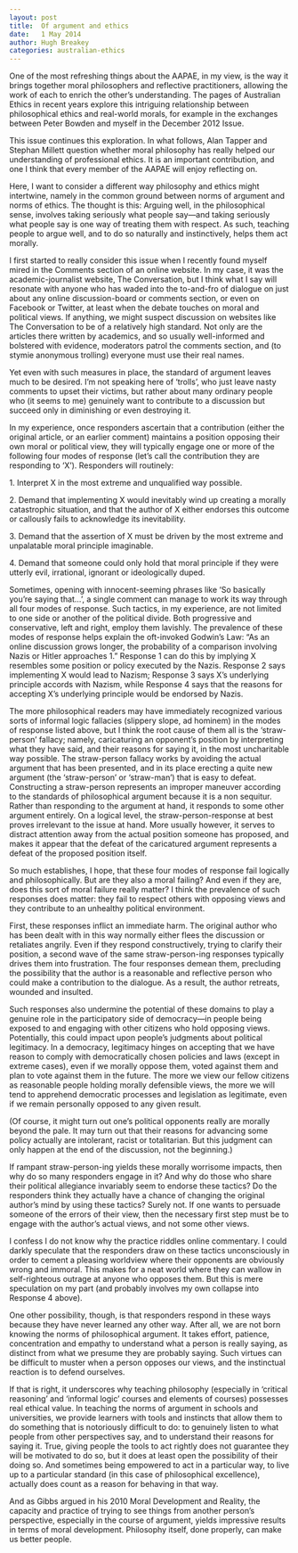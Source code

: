 ```yaml
---
layout: post
title:  Of argument and ethics
date:   1 May 2014
author: Hugh Breakey 
categories: australian-ethics
---
```


One of the most refreshing things about the AAPAE, in my view, is the way it brings together moral philosophers and reflective practitioners, allowing the work of each to enrich the other’s understanding. The pages of Australian Ethics in recent years explore this intriguing relationship between philosophical ethics and real-world morals, for example in the exchanges between Peter Bowden and myself in the December 2012 Issue.

This issue continues this exploration. In what follows, Alan Tapper and Stephan Millett question whether moral philosophy has really helped our understanding of professional ethics. It is an important contribution, and one I think that every member of the AAPAE will enjoy reflecting on.

Here, I want to consider a different way philosophy and ethics might intertwine, namely in the common ground between norms of argument and norms of ethics. The thought is this: Arguing well, in the philosophical sense, involves taking seriously what people say—and taking seriously what people say is one way of treating them with respect. As such, teaching people to argue well, and to do so naturally and instinctively, helps them act morally.

I first started to really consider this issue when I recently found myself mired in the Comments section of an online website. In my case, it was the academic-journalist website, The Conversation, but I think what I say will resonate with anyone who has waded into the to-and-fro of dialogue on just about any online discussion-board or comments section, or even on Facebook or Twitter, at least when the debate touches on moral and political views. If anything, we might suspect discussion on websites like The Conversation to be of a relatively high standard. Not only are the articles there written by academics, and so usually well-informed and bolstered with evidence, moderators patrol the comments section, and (to stymie anonymous trolling) everyone must use their real names. 

Yet even with such measures in place, the standard of argument leaves much to be desired. I’m not speaking here of ‘trolls’, who just leave nasty comments to upset their victims, but rather about many ordinary people who (it seems to me) genuinely want to contribute to a discussion but succeed only in diminishing or even destroying it.

In my experience, once responders ascertain that a contribution (either the original article, or an earlier comment) maintains a position opposing their own moral or political view, they will typically engage one or more of the following four modes of response (let’s call the contribution they are responding to ‘X’). Responders will routinely:

1. Interpret X in the most extreme and unqualified way possible. 

2. Demand that implementing X would inevitably wind up creating a morally catastrophic situation, and that the author of X either endorses this outcome or callously fails to acknowledge its inevitability.

3. Demand that the assertion of X must be driven by the most extreme and unpalatable moral principle imaginable.

4. Demand that someone could only hold that moral principle if they were utterly evil, irrational, ignorant or ideologically duped. 

Sometimes, opening with innocent-seeming phrases like ‘So basically you’re saying that…’, a single comment can manage to work its way through all four modes of response. Such tactics, in my experience, are not limited to one side or another of the political divide. Both progressive and conservative, left and right, employ them lavishly. The prevalence of these modes of response helps explain the oft-invoked Godwin’s Law: “As an online discussion grows longer, the probability of a comparison involving Nazis or Hitler approaches 1.” Response 1 can do this by implying X resembles some position or policy executed by the Nazis. Response 2 says implementing X would lead to Nazism; Response 3 says X’s underlying principle accords with Nazism, while Response 4 says that the reasons for accepting X’s underlying principle would be endorsed by Nazis.

The more philosophical readers may have immediately recognized various sorts of informal logic fallacies (slippery slope, ad hominem) in the modes of response listed above, but I think the root cause of them all is the ‘straw-person’ fallacy; namely, caricaturing an opponent’s position by interpreting what they have said, and their reasons for saying it, in the most uncharitable way possible. The straw-person fallacy works by avoiding the actual argument that has been presented, and in its place erecting a quite new argument (the ‘straw-person’ or ‘straw-man’) that is easy to defeat. Constructing a straw-person represents an improper maneuver according to the standards of philosophical argument because it is a non sequitur. Rather than responding to the argument at hand, it responds to some other argument entirely. On a logical level, the straw-person-response at best proves irrelevant to the issue at hand. More usually however, it serves to distract attention away from the actual position someone has proposed, and makes it appear that the defeat of the caricatured argument represents a defeat of the proposed position itself.

So much establishes, I hope, that these four modes of response fail logically and philosophically. But are they also a moral failing? And even if they are, does this sort of moral failure really matter? I think the prevalence of such responses does matter: they fail to respect others with opposing views and they contribute to an unhealthy political environment.

First, these responses inflict an immediate harm. The original author who has been dealt with in this way normally either flees the discussion or retaliates angrily. Even if they respond constructively, trying to clarify their position, a second wave of the same straw-person-ing responses typically drives them into frustration. The four responses demean them, precluding the possibility that the author is a reasonable and reflective person who could make a contribution to the dialogue. As a result, the author retreats, wounded and insulted.

Such responses also undermine the potential of these domains to play a genuine role in the participatory side of democracy—in people being exposed to and engaging with other citizens who hold opposing views. Potentially, this could impact upon people’s judgments about political legitimacy. In a democracy, legitimacy hinges on accepting that we have reason to comply with democratically chosen policies and laws (except in extreme cases), even if we morally oppose them, voted against them and plan to vote against them in the future. The more we view our fellow citizens as reasonable people holding morally defensible views, the more we will tend to apprehend democratic processes and legislation as legitimate, even if we remain personally opposed to any given result.

(Of course, it might turn out one’s political opponents really are morally beyond the pale. It may turn out that their reasons for advancing some policy actually are intolerant, racist or totalitarian. But this judgment can only happen at the end of the discussion, not the beginning.)

If rampant straw-person-ing yields these morally worrisome impacts, then why do so many responders engage in it? And why do those who share their political allegiance invariably seem to endorse these tactics? Do the responders think they actually have a chance of changing the original author’s mind by using these tactics? Surely not. If one wants to persuade someone of the errors of their view, then the necessary first step must be to engage with the author’s actual views, and not some other views. 

I confess I do not know why the practice riddles online commentary. I could darkly speculate that the responders draw on these tactics unconsciously in order to cement a pleasing worldview where their opponents are obviously wrong and immoral. This makes for a neat world where they can wallow in self-righteous outrage at anyone who opposes them. But this is mere speculation on my part (and probably involves my own collapse into Response 4 above).

One other possibility, though, is that responders respond in these ways because they have never learned any other way. After all, we are not born knowing the norms of philosophical argument. It takes effort, patience, concentration and empathy to understand what a person is really saying, as distinct from what we presume they are probably saying. Such virtues can be difficult to muster when a person opposes our views, and the instinctual reaction is to defend ourselves.

If that is right, it underscores why teaching philosophy (especially in ‘critical reasoning’ and ‘informal logic’ courses and elements of courses) possesses real ethical value. In teaching the norms of argument in schools and universities, we provide learners with tools and instincts that allow them to do something that is notoriously difficult to do: to genuinely listen to what people from other perspectives say, and to understand their reasons for saying it. True, giving people the tools to act rightly does not guarantee they will be motivated to do so, but it does at least open the possibility of their doing so. And sometimes being empowered to act in a particular way, to live up to a particular standard (in this case of philosophical excellence), actually does count as a reason for behaving in that way. 

And as Gibbs argued in his 2010 Moral Development and Reality, the capacity and practice of trying to see things from another person’s perspective, especially in the course of argument, yields impressive results in terms of moral development. Philosophy itself, done properly, can make us better people.